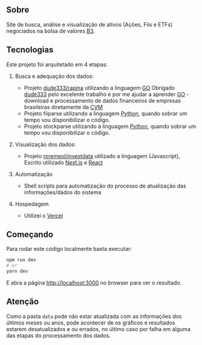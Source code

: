 ## Sobre

Site de busca, análise e visualização de ativos (Ações, Fiis e ETFs) negociados na bolsa de valores [B3](https://www.b3.com.br/pt_br/).

## Tecnologias

Este projeto foi arquitetado em 4 etapas:

1.  Busca e adequação dos dados:

    - Projeto [dude333/rapina](https://github.com/dude333/rapina) utilizando a linguagem [GO](https://go.dev) Obrigado [dude333](https://github.com/dude333) pelo excelente trabalho e por me ajudar a aprender [GO](https://go.dev) - download e processamento de dados financeiros de empresas brasileiras diretamente da [CVM](https://dados.cvm.gov.br/dados/CIA_ABERTA/DOC/DFP/)
    - Projeto fiiparse utilizando a linguagem [Python](https://www.python.org), quando sobrar um tempo vou disponibilizar o código.
    - Projeto stockparse utilizando a linguagem [Python](https://www.python.org), quando sobrar um tempo vou disponibilizar o código.

2. Visualização dos dados:

    - Projeto [roremeol/investdata](https://github.com/roremeol/investdata) utilizado a linguagem (Javascript), Escrito utilizado [Next.js](https://nextjs.org/) e [React](https://react.dev)

3. Automatização

    - Shell scripts para automatização do processo de atualização das informações/dados do sistema

4. Hospedagem

    - Utilizei o [Vercel](https://vercel.com/dashboard)

## Começando

Para rodar este código localmente basta executar:

```bash
npm run dev
# or
yarn dev
```

E abra a página [http://localhost:3000](http://localhost:3000) no browser para ver o resultado.

## Atenção

Como a pasta `data` pode não estar atualizada com as informações dos últimos meses ou anos, pode acontecer de os gráficos e resultados estarem desatualizados e ou errados, no último caso por falha em alguma das etapas do processamento dos dados.